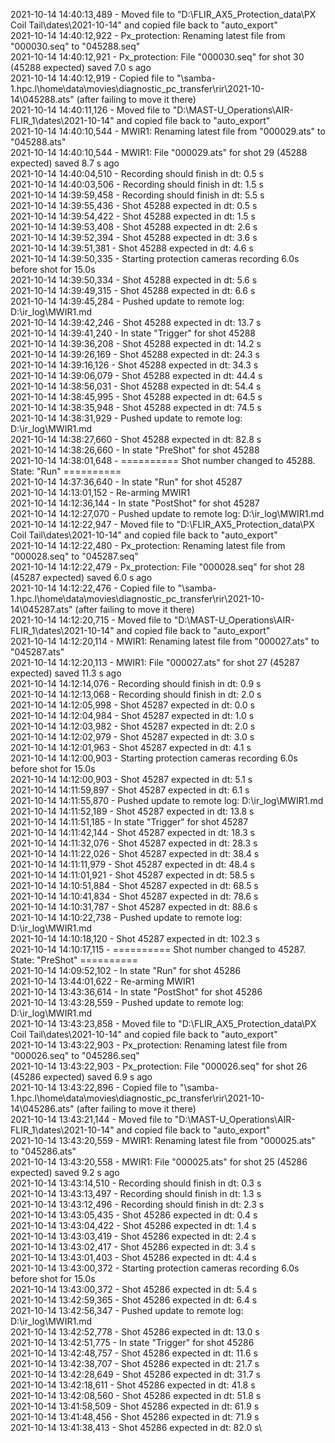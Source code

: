 2021-10-14 14:40:13,489 - Moved file to "D:\FLIR_AX5_Protection_data\PX Coil Tail\dates\2021-10-14" and copied file back to "auto_export"\
2021-10-14 14:40:12,922 - Px_protection: Renaming latest file from "000030.seq" to "045288.seq"\
2021-10-14 14:40:12,921 - Px_protection: File "000030.seq" for shot 30 (45288 expected) saved 7.0 s ago\
2021-10-14 14:40:12,919 - Copied file to "\\samba-1.hpc.l\home\data\movies\diagnostic_pc_transfer\rir\2021-10-14\045288.ats" (after failing to move it there)\
2021-10-14 14:40:11,126 - Moved file to "D:\MAST-U_Operations\AIR-FLIR_1\dates\2021-10-14" and copied file back to "auto_export"\
2021-10-14 14:40:10,544 - MWIR1: Renaming latest file from "000029.ats" to "045288.ats"\
2021-10-14 14:40:10,544 - MWIR1: File "000029.ats" for shot 29 (45288 expected) saved 8.7 s ago\
2021-10-14 14:40:04,510 - Recording should finish in dt: 0.5 s\
2021-10-14 14:40:03,506 - Recording should finish in dt: 1.5 s\
2021-10-14 14:39:59,458 - Recording should finish in dt: 5.5 s\
2021-10-14 14:39:55,436 - Shot 45288 expected in dt: 0.5 s\
2021-10-14 14:39:54,422 - Shot 45288 expected in dt: 1.5 s\
2021-10-14 14:39:53,408 - Shot 45288 expected in dt: 2.6 s\
2021-10-14 14:39:52,394 - Shot 45288 expected in dt: 3.6 s\
2021-10-14 14:39:51,381 - Shot 45288 expected in dt: 4.6 s\
2021-10-14 14:39:50,335 - Starting protection cameras recording 6.0s before shot for 15.0s\
2021-10-14 14:39:50,334 - Shot 45288 expected in dt: 5.6 s\
2021-10-14 14:39:49,315 - Shot 45288 expected in dt: 6.6 s\
2021-10-14 14:39:45,284 - Pushed update to remote log: D:\ir_log\MWIR1.md\
2021-10-14 14:39:42,246 - Shot 45288 expected in dt: 13.7 s\
2021-10-14 14:39:41,240 - In state "Trigger" for shot 45288\
2021-10-14 14:39:36,208 - Shot 45288 expected in dt: 14.2 s\
2021-10-14 14:39:26,169 - Shot 45288 expected in dt: 24.3 s\
2021-10-14 14:39:16,126 - Shot 45288 expected in dt: 34.3 s\
2021-10-14 14:39:06,079 - Shot 45288 expected in dt: 44.4 s\
2021-10-14 14:38:56,031 - Shot 45288 expected in dt: 54.4 s\
2021-10-14 14:38:45,995 - Shot 45288 expected in dt: 64.5 s\
2021-10-14 14:38:35,948 - Shot 45288 expected in dt: 74.5 s\
2021-10-14 14:38:31,929 - Pushed update to remote log: D:\ir_log\MWIR1.md\
2021-10-14 14:38:27,660 - Shot 45288 expected in dt: 82.8 s\
2021-10-14 14:38:26,660 - In state "PreShot" for shot 45288\
2021-10-14 14:38:01,648 - ========== Shot number changed to 45288. State: "Run" ==========\
2021-10-14 14:37:36,640 - In state "Run" for shot 45287\
2021-10-14 14:13:01,152 - Re-arming MWIR1\
2021-10-14 14:12:36,144 - In state "PostShot" for shot 45287\
2021-10-14 14:12:27,070 - Pushed update to remote log: D:\ir_log\MWIR1.md\
2021-10-14 14:12:22,947 - Moved file to "D:\FLIR_AX5_Protection_data\PX Coil Tail\dates\2021-10-14" and copied file back to "auto_export"\
2021-10-14 14:12:22,480 - Px_protection: Renaming latest file from "000028.seq" to "045287.seq"\
2021-10-14 14:12:22,479 - Px_protection: File "000028.seq" for shot 28 (45287 expected) saved 6.0 s ago\
2021-10-14 14:12:22,476 - Copied file to "\\samba-1.hpc.l\home\data\movies\diagnostic_pc_transfer\rir\2021-10-14\045287.ats" (after failing to move it there)\
2021-10-14 14:12:20,715 - Moved file to "D:\MAST-U_Operations\AIR-FLIR_1\dates\2021-10-14" and copied file back to "auto_export"\
2021-10-14 14:12:20,114 - MWIR1: Renaming latest file from "000027.ats" to "045287.ats"\
2021-10-14 14:12:20,113 - MWIR1: File "000027.ats" for shot 27 (45287 expected) saved 11.3 s ago\
2021-10-14 14:12:14,076 - Recording should finish in dt: 0.9 s\
2021-10-14 14:12:13,068 - Recording should finish in dt: 2.0 s\
2021-10-14 14:12:05,998 - Shot 45287 expected in dt: 0.0 s\
2021-10-14 14:12:04,984 - Shot 45287 expected in dt: 1.0 s\
2021-10-14 14:12:03,982 - Shot 45287 expected in dt: 2.0 s\
2021-10-14 14:12:02,979 - Shot 45287 expected in dt: 3.0 s\
2021-10-14 14:12:01,963 - Shot 45287 expected in dt: 4.1 s\
2021-10-14 14:12:00,903 - Starting protection cameras recording 6.0s before shot for 15.0s\
2021-10-14 14:12:00,903 - Shot 45287 expected in dt: 5.1 s\
2021-10-14 14:11:59,897 - Shot 45287 expected in dt: 6.1 s\
2021-10-14 14:11:55,870 - Pushed update to remote log: D:\ir_log\MWIR1.md\
2021-10-14 14:11:52,189 - Shot 45287 expected in dt: 13.8 s\
2021-10-14 14:11:51,185 - In state "Trigger" for shot 45287\
2021-10-14 14:11:42,144 - Shot 45287 expected in dt: 18.3 s\
2021-10-14 14:11:32,076 - Shot 45287 expected in dt: 28.3 s\
2021-10-14 14:11:22,026 - Shot 45287 expected in dt: 38.4 s\
2021-10-14 14:11:11,979 - Shot 45287 expected in dt: 48.4 s\
2021-10-14 14:11:01,921 - Shot 45287 expected in dt: 58.5 s\
2021-10-14 14:10:51,884 - Shot 45287 expected in dt: 68.5 s\
2021-10-14 14:10:41,834 - Shot 45287 expected in dt: 78.6 s\
2021-10-14 14:10:31,787 - Shot 45287 expected in dt: 88.6 s\
2021-10-14 14:10:22,738 - Pushed update to remote log: D:\ir_log\MWIR1.md\
2021-10-14 14:10:18,120 - Shot 45287 expected in dt: 102.3 s\
2021-10-14 14:10:17,115 - ========== Shot number changed to 45287. State: "PreShot" ==========\
2021-10-14 14:09:52,102 - In state "Run" for shot 45286\
2021-10-14 13:44:01,622 - Re-arming MWIR1\
2021-10-14 13:43:36,614 - In state "PostShot" for shot 45286\
2021-10-14 13:43:28,559 - Pushed update to remote log: D:\ir_log\MWIR1.md\
2021-10-14 13:43:23,858 - Moved file to "D:\FLIR_AX5_Protection_data\PX Coil Tail\dates\2021-10-14" and copied file back to "auto_export"\
2021-10-14 13:43:22,903 - Px_protection: Renaming latest file from "000026.seq" to "045286.seq"\
2021-10-14 13:43:22,903 - Px_protection: File "000026.seq" for shot 26 (45286 expected) saved 6.9 s ago\
2021-10-14 13:43:22,896 - Copied file to "\\samba-1.hpc.l\home\data\movies\diagnostic_pc_transfer\rir\2021-10-14\045286.ats" (after failing to move it there)\
2021-10-14 13:43:21,144 - Moved file to "D:\MAST-U_Operations\AIR-FLIR_1\dates\2021-10-14" and copied file back to "auto_export"\
2021-10-14 13:43:20,559 - MWIR1: Renaming latest file from "000025.ats" to "045286.ats"\
2021-10-14 13:43:20,558 - MWIR1: File "000025.ats" for shot 25 (45286 expected) saved 9.2 s ago\
2021-10-14 13:43:14,510 - Recording should finish in dt: 0.3 s\
2021-10-14 13:43:13,497 - Recording should finish in dt: 1.3 s\
2021-10-14 13:43:12,496 - Recording should finish in dt: 2.3 s\
2021-10-14 13:43:05,435 - Shot 45286 expected in dt: 0.4 s\
2021-10-14 13:43:04,422 - Shot 45286 expected in dt: 1.4 s\
2021-10-14 13:43:03,419 - Shot 45286 expected in dt: 2.4 s\
2021-10-14 13:43:02,417 - Shot 45286 expected in dt: 3.4 s\
2021-10-14 13:43:01,403 - Shot 45286 expected in dt: 4.4 s\
2021-10-14 13:43:00,372 - Starting protection cameras recording 6.0s before shot for 15.0s\
2021-10-14 13:43:00,372 - Shot 45286 expected in dt: 5.4 s\
2021-10-14 13:42:59,365 - Shot 45286 expected in dt: 6.4 s\
2021-10-14 13:42:56,347 - Pushed update to remote log: D:\ir_log\MWIR1.md\
2021-10-14 13:42:52,778 - Shot 45286 expected in dt: 13.0 s\
2021-10-14 13:42:51,775 - In state "Trigger" for shot 45286\
2021-10-14 13:42:48,757 - Shot 45286 expected in dt: 11.6 s\
2021-10-14 13:42:38,707 - Shot 45286 expected in dt: 21.7 s\
2021-10-14 13:42:28,649 - Shot 45286 expected in dt: 31.7 s\
2021-10-14 13:42:18,611 - Shot 45286 expected in dt: 41.8 s\
2021-10-14 13:42:08,560 - Shot 45286 expected in dt: 51.8 s\
2021-10-14 13:41:58,509 - Shot 45286 expected in dt: 61.9 s\
2021-10-14 13:41:48,456 - Shot 45286 expected in dt: 71.9 s\
2021-10-14 13:41:38,413 - Shot 45286 expected in dt: 82.0 s\
